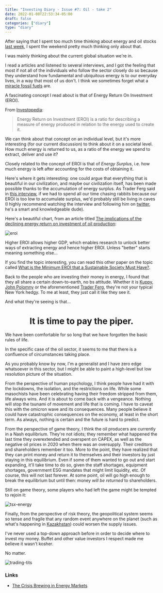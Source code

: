 ```yaml
---
title: "Investing Diary - Issue #7: Oil - take 2"
date: 2022-01-08T22:53:34-05:00
draft: false
categories: ["diary"]
type: "diary"
---
```


After saying that I spent too much time thinking about energy and oil stocks [last week](/diary/investing-diary-0005), I spent the weekend pretty much thinking only about that.

I was mainly thinking about the current global situation we're in.

I read a articles and listened to several interviews, and I got the feeling that most if not all of the individuals who follow the sector closely do so because they understand how fundamental and ubiquitous energy is to our everyday lives, in a way that most of us don't. I think we sometimes forget what a [miracle fossil fuels](https://edmontonjournal.com/business/local-business/david-staples-16) are. 

A fascinating concept I read about is that of Energy Return On Investment (EROI).

From [Investopedia](https://www.investopedia.com/terms/e/energy-return-on-investment.asp#:~:text=Energy%20Return%20on%20Investment%20(EROI)%20is%20the%20amount%20of%20energy,difficult%20to%20extract%20or%20produce.):

<blockquote>

Energy Return on Investment (EROI) is a ratio for describing a measure of energy produced in relation to the energy used to create it. 

</blockquote>

We can think about that concept on an individual level, but it's more interesting (for our current discussion) to think about it on a societal level. How much energy is returned to us, as a ratio of the energy we spend to extract, deliver and use it?

Closely related to the concept of EROI is that of _Energy Surplus_, i.e. how much energy is left after accounting for the costs of obtaining it. 

Here's where it gets interesting: one could argue that everything that is beautiful in our civilization, and maybe our civilization itself, has been made possible thanks to the accumulation of energy surplus. As Trader Ferg said in [this interview](https://www.youtube.com/watch?v=U9RpY6jpb8M&list=LL&index=1), if we had to spend all our time chasing rabbits because our EROI is too low to accumulate surplus, we'd probably still be living in caves (I highly recommend watching the interview and following him on [twitter](https://twitter.com/trader_ferg), he's a smart and knowledgeable dude).

Here's a beautiful chart, from an article titled [The implications of the declining energy return on investment of oil production](https://royalsocietypublishing.org/doi/10.1098/rsta.2013.0126):

![eroi](/images/eroi.png)

Higher EROI allows higher GDP, which enables research to unlock better ways of extracting energy and hence higher EROI. Unless "better" starts meaning something else...

If you find the topic interesting, you can read this other paper on the topic called [What is the Minimum EROI that a Sustainable Society Must Have?](https://drive.google.com/file/d/1ZgEiYOANVPWNfWkllm_sBb1vJfCZd79o/view?usp=sharing).

Back to the people who are investing their money in energy, I found that they all share a certain down-to-earth, no bs attitude. Whether it is [Kuppy](https://adventuresincapitalism.com/), [John Polomny](https://www.youtube.com/channel/UCafCiSnC9iMRB7Dv7a68Ixw) or the aforementioned [Trader Ferg](https://traderferg.com/), they're not your typical New York hedgy. To me at least, they just call it like they see it.

And what they're seeing is that...
<h1 style="text-align:center">
It is time to pay the piper.
</h1>

We have been comfortable for so long that we have forgotten the basic rules of life.

In the specific case of the oil sector, it seems to me that there is a confluence of circumstances taking place.

As you probably know by now, I'm a generalist and I have zero edge whatsoever in this sector, but I might be able to paint a high-level but low resolution picture of the situation.

From the perspective of human psychology, I think people have had it with the lockdowns, the isolation, and the restrictions on life. While some masochists have been celebrating having their freedom stripped from them, life always wins. And it is about to come back with a vengeance. Nothing will stop the tsunami of movement and life that is coming. I have to caveat this with the omicron wave and its consequences. Many people believe it could have catastrophic consequences on the economy, at least in the short term. As always, nothing is certain and the future is hard to predict.

From the perspective of game theory, I think the oil producers are currently in a Nash equilibrium. They're not idiots; they remember what happened the last time they overextended and overspent on CAPEX, as well as the negative oil prices in 2020 when there was an oversupply. Their creditors and shareholders remember it too. More to the point, they have realized that they can print money and return it to themselves and their investors by just staying in this equilibrium. Even if some of them wanted to go out and start expanding, it'll take time to do so, given the staff shortages, equipment shortages, government ESG mandates that might limit liquidity, etc. Of course, this will not last forever. At some point, oil will go high enough to break the equilibrium but until then: money _will be returned_ to shareholders.

Still on game theory, some players who had left the game might be tempted to rejoin it:

![tsx-energy](/images/tsx-energy.png)

Finally, from the perspective of risk theory, the geopolitical system seems so tense and fragile that any random event anywhere on the planet (such as what's happening in [Kazakhstan](https://www.wsj.com/articles/kazakhstan-unrest-pushes-up-uranium-and-oil-prices-11641497655)) could worsen the supply issues. 

I've never used a top-down approach before in order to decide where to invest my money. Buffet and other value investors I respect made me believe it wasn't kosher. 

No matter.

![trading-tits](/images/trading-tits.gif)

### Links

- [The Crisis Brewing in Energy Markets](https://www.youtube.com/watch?v=PoXcmNT8Zzk)